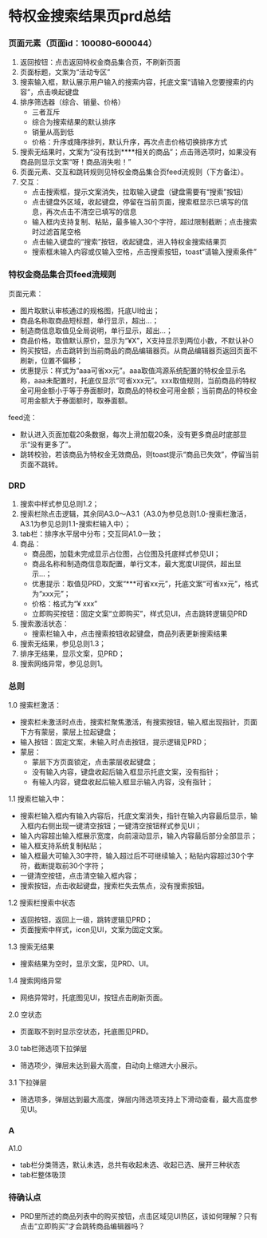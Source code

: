 # 特权金搜索结果页prd总结

### 页面元素（页面id：100080-600044）

1. 返回按钮：点击返回特权金商品集合页，不刷新页面
2. 页面标题，文案为“活动专区”
3. 搜索输入框，默认展示用户输入的搜索内容，托底文案“请输入您要搜索的内容”，点击唤起键盘
4. 排序筛选器（综合、销量、价格）
   - 三者互斥
   - 综合为搜索结果的默认排序
   - 销量从高到低
   - 价格：升序或降序排列，默认升序，再次点击价格切换排序方式
5. 搜索无结果时，文案为“没有找到****相关的商品”；点击筛选项时，如果没有商品则显示文案“呀！商品消失啦！”
6. 页面元素、交互和跳转规则见特权金商品集合页feed流规则（下方备注）。
7. 交互：
   - 点击搜索框，提示文案消失，拉取输入键盘（键盘需要有“搜索”按钮）
   - 点击键盘外区域，收起键盘，停留在当前页面，搜索框显示已填写的信息，再次点击不清空已填写的信息
   - 输入框内支持复制、粘贴，最多输入30个字符，超过限制截断；点击搜索时过滤首尾空格
   - 点击输入键盘的“搜索”按钮，收起键盘，进入特权金搜索结果页
   - 搜索框未输入内容或仅输入空格，点击搜索按钮，toast“请输入搜索条件”

### 特权金商品集合页feed流规则

页面元素：

- 图片取默认审核通过的规格图，托底UI给出；
- 商品名称取商品短标题，单行显示，超出...；
- 制造商信息取值见全局说明，单行显示，超出...；
- 商品价格，取值默认原价，显示为“¥X”，X支持显示到两位小数，不默认补0
- 购买按钮，点击跳转到当前商品的商品编辑器页。从商品编辑器页返回页面不刷新，位置不偏移；
- 优惠提示：样式为“aaa可省xx元”。aaa取值鸿源系统配置的特权金显示名称，aaa未配置时，托底仅显示“可省xxx元”。xxx取值规则，当前商品的特权金可用金额小于等于券面额时，取商品的特权金可用金额；当前商品的特权金可用金额大于券面额时，取券面额。

feed流：

- 默认进入页面加载20条数据，每次上滑加载20条，没有更多商品时底部显示“没有更多了”。
- 跳转校验，若该商品为特权金无效商品，则toast提示“商品已失效”，停留当前页面不跳转。

### DRD

1. 搜索中样式参见总则1.2；
2. 搜索栏除点击逻辑，其余同A3.0～A3.1（A3.0为参见总则1.0-搜索栏激活，A3.1为参见总则1.1-搜索栏输入中）；
3. tab栏：排序水平居中分布；交互同A1.0一致；
4. 商品：
   - 商品图，加载未完成显示占位图，占位图及托底样式参见UI；
   - 商品名称和制造商信息取配置，单行文本，最大宽度UI提供，超出显示...；
   - 优惠提示：取值见PRD，文案“***可省xx元”，托底文案“可省xx元”，格式为“xxx元”；
   - 价格：格式为“¥ xxx”
   - 立即购买按钮：固定文案“立即购买”，样式见UI，点击跳转逻辑见PRD
5. 搜索激活状态：
   - 搜索栏输入中，点击搜索按钮收起键盘，商品列表更新搜索结果
6. 搜索无结果，参见总则1.3；
7. 排序无结果，显示文案，见PRD；
8. 搜索网络异常，参见总则1。

### 总则

1.0 搜索栏激活：

- 搜索栏未激活时点击，搜索栏聚焦激活，有搜索按钮，输入框出现指针，页面下方有蒙层，蒙层上拉起键盘；
- 输入按钮：固定文案，未输入时点击按钮，提示逻辑见PRD；
- 蒙层：
  - 蒙层下方页面锁定，点击蒙层收起键盘；
  - 没有输入内容，键盘收起后输入框显示托底文案，没有指针；
  - 有输入内容，键盘收起后输入框显示输入内容，没有指针；

1.1 搜索栏输入中：

- 搜索栏输入框内有输入内容后，托底文案消失，指针在输入内容最后显示，输入框内右侧出现一键清空按钮；一键清空按钮样式参见UI；
- 输入内容超出输入框展示宽度，向前滚动显示，输入内容最后部分全部显示；
- 输入框支持系统复制粘贴；
- 输入框最大可输入30字符，输入超过后不可继续输入；粘贴内容超过30个字符，截断提取前30个字符；
- 一键清空按钮，点击清空输入框内容；
- 搜索按钮，点击收起键盘，搜索栏失去焦点，没有搜索按钮。

1.2 搜索栏搜索中状态

- 返回按钮，返回上一级，跳转逻辑见PRD；
- 页面搜索中样式，icon见UI，文案为固定文案。

1.3 搜索无结果

- 搜索结果为空时，显示文案，见PRD、UI。

1.4 搜索网络异常

- 网络异常时，托底图见UI，按钮点击刷新页面。

2.0 空状态

- 页面取不到时显示空状态，托底图见PRD。

3.0 tab栏筛选项下拉弹层

- 筛选项少，弹层未达到最大高度，自动向上缩进大小展示。

3.1 下拉弹层

- 筛选项多，弹层达到最大高度，弹层内筛选项支持上下滑动查看，最大高度参见UI。

### A

A1.0 

- tab栏分类筛选，默认未选，总共有收起未选、收起已选、展开三种状态
- tab栏整体吸顶

### 待确认点

- PRD里所述的商品列表中的购买按钮，点击区域见UI热区，该如何理解？只有点击“立即购买”才会跳转商品编辑器吗？